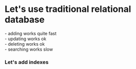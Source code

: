 
# Let's use traditional relational database

<div v-click>
- adding works quite fast
</div>

<div v-click="2">
- updating works ok
</div>

<div v-click="3">
- deleting works ok
</div>

<div v-click="4">
- searching works slow
</div>

<div v-click="5">

### Let's add indexes

</div>